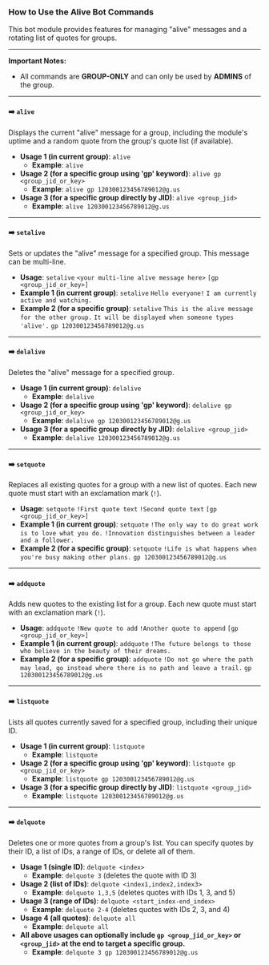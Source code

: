 ### How to Use the Alive Bot Commands

This bot module provides features for managing "alive" messages and a rotating list of quotes for groups.

***

**Important Notes:**
* All commands are **GROUP-ONLY** and can only be used by **ADMINS** of the group.

***

#### ➡️ `alive`

Displays the current "alive" message for a group, including the module's uptime and a random quote from the group's quote list (if available).

* **Usage 1 (in current group)**: `alive`
    * **Example**: `alive`
* **Usage 2 (for a specific group using 'gp' keyword)**: `alive gp <group_jid_or_key>`
    * **Example**: `alive gp 120300123456789012@g.us`
* **Usage 3 (for a specific group directly by JID)**: `alive <group_jid>`
    * **Example**: `alive 120300123456789012@g.us`

---

#### ➡️ `setalive`

Sets or updates the "alive" message for a specified group. This message can be multi-line.

* **Usage**:
    `setalive`
    `<your multi-line alive message here>`
    `[gp <group_jid_or_key>]`
* **Example 1 (in current group)**:
    `setalive`
    `Hello everyone!`
    `I am currently active and watching.`
* **Example 2 (for a specific group)**:
    `setalive`
    `This is the alive message for the other group.`
    `It will be displayed when someone types 'alive'.`
    `gp 120300123456789012@g.us`

---

#### ➡️ `delalive`

Deletes the "alive" message for a specified group.

* **Usage 1 (in current group)**: `delalive`
    * **Example**: `delalive`
* **Usage 2 (for a specific group using 'gp' keyword)**: `delalive gp <group_jid_or_key>`
    * **Example**: `delalive gp 120300123456789012@g.us`
* **Usage 3 (for a specific group directly by JID)**: `delalive <group_jid>`
    * **Example**: `delalive 120300123456789012@g.us`

---

#### ➡️ `setquote`

Replaces all existing quotes for a group with a new list of quotes. Each new quote must start with an exclamation mark (`!`).

* **Usage**:
    `setquote`
    `!First quote text`
    `!Second quote text`
    `[gp <group_jid_or_key>]`
* **Example 1 (in current group)**:
    `setquote`
    `!The only way to do great work is to love what you do.`
    `!Innovation distinguishes between a leader and a follower.`
* **Example 2 (for a specific group)**:
    `setquote`
    `!Life is what happens when you're busy making other plans.`
    `gp 120300123456789012@g.us`

---

#### ➡️ `addquote`

Adds new quotes to the existing list for a group. Each new quote must start with an exclamation mark (`!`).

* **Usage**:
    `addquote`
    `!New quote to add`
    `!Another quote to append`
    `[gp <group_jid_or_key>]`
* **Example 1 (in current group)**:
    `addquote`
    `!The future belongs to those who believe in the beauty of their dreams.`
* **Example 2 (for a specific group)**:
    `addquote`
    `!Do not go where the path may lead, go instead where there is no path and leave a trail.`
    `gp 120300123456789012@g.us`

---

#### ➡️ `listquote`

Lists all quotes currently saved for a specified group, including their unique ID.

* **Usage 1 (in current group)**: `listquote`
    * **Example**: `listquote`
* **Usage 2 (for a specific group using 'gp' keyword)**: `listquote gp <group_jid_or_key>`
    * **Example**: `listquote gp 120300123456789012@g.us`
* **Usage 3 (for a specific group directly by JID)**: `listquote <group_jid>`
    * **Example**: `listquote 120300123456789012@g.us`

---

#### ➡️ `delquote`

Deletes one or more quotes from a group's list. You can specify quotes by their ID, a list of IDs, a range of IDs, or delete all of them.

* **Usage 1 (single ID)**: `delquote <index>`
    * **Example**: `delquote 3` (deletes the quote with ID 3)
* **Usage 2 (list of IDs)**: `delquote <index1,index2,index3>`
    * **Example**: `delquote 1,3,5` (deletes quotes with IDs 1, 3, and 5)
* **Usage 3 (range of IDs)**: `delquote <start_index-end_index>`
    * **Example**: `delquote 2-4` (deletes quotes with IDs 2, 3, and 4)
* **Usage 4 (all quotes)**: `delquote all`
    * **Example**: `delquote all`
* **All above usages can optionally include `gp <group_jid_or_key>` or `<group_jid>` at the end to target a specific group.**
    * **Example**: `delquote 3 gp 120300123456789012@g.us`
